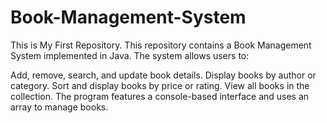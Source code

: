 # Book-Management-System
This is My First Repository. 
This repository contains a Book Management System implemented in Java. 
The system allows users to:

Add, remove, search, and update book details.
Display books by author or category.
Sort and display books by price or rating.
View all books in the collection.
The program features a console-based interface and uses an array to manage books.
